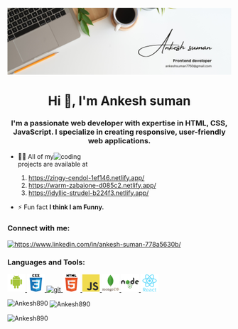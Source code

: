 ![logo](https://github.com/Ankesh890/Ankesh890/blob/main/White%20Minimalist%20Profile%20LinkedIn%20Banner.png)
<h1 align="center">Hi 👋, I'm Ankesh suman</h1>
<h3 align="center">I'm a passionate web developer with expertise in HTML, CSS, JavaScript. I specialize in creating responsive, user-friendly web applications.</h3>

<img align="right" alt="coding" width= "400" src="https://i.gifer.com/origin/cf/cf95f54d66e86b735a6a549deb92c993_w200.gif">

- 👨‍💻 All of my projects are available at
  1. https://zingy-cendol-1ef146.netlify.app/
  2. https://warm-zabaione-d085c2.netlify.app/
  3. https://idyllic-strudel-b224f3.netlify.app/

- ⚡ Fun fact **I think I am Funny.**

<h3 align="left">Connect with me:</h3>
<p align="left">
<a href="https://www.linkedin.com/in/ankesh-suman-778a5630b/" target="blank"><img align="center" src="https://raw.githubusercontent.com/rahuldkjain/github-profile-readme-generator/master/src/images/icons/Social/linked-in-alt.svg" alt="https://www.linkedin.com/in/ankesh-suman-778a5630b/" height="30" width="40" /></a>
</p>

<h3 align="left">Languages and Tools:</h3>
<p align="left"> <a href="https://developer.android.com" target="_blank" rel="noreferrer"> <img src="https://raw.githubusercontent.com/devicons/devicon/master/icons/android/android-original-wordmark.svg" alt="android" width="40" height="40"/> </a> <a href="https://www.w3schools.com/css/" target="_blank" rel="noreferrer"> <img src="https://raw.githubusercontent.com/devicons/devicon/master/icons/css3/css3-original-wordmark.svg" alt="css3" width="40" height="40"/> </a> <a href="https://git-scm.com/" target="_blank" rel="noreferrer"> <img src="https://www.vectorlogo.zone/logos/git-scm/git-scm-icon.svg" alt="git" width="40" height="40"/> </a> <a href="https://www.w3.org/html/" target="_blank" rel="noreferrer"> <img src="https://raw.githubusercontent.com/devicons/devicon/master/icons/html5/html5-original-wordmark.svg" alt="html5" width="40" height="40"/> </a> <a href="https://developer.mozilla.org/en-US/docs/Web/JavaScript" target="_blank" rel="noreferrer"> <img src="https://raw.githubusercontent.com/devicons/devicon/master/icons/javascript/javascript-original.svg" alt="javascript" width="40" height="40"/> </a> <a href="https://www.mongodb.com/" target="_blank" rel="noreferrer"> <img src="https://raw.githubusercontent.com/devicons/devicon/master/icons/mongodb/mongodb-original-wordmark.svg" alt="mongodb" width="40" height="40"/> </a> <a href="https://nodejs.org" target="_blank" rel="noreferrer"> <img src="https://raw.githubusercontent.com/devicons/devicon/master/icons/nodejs/nodejs-original-wordmark.svg" alt="nodejs" width="40" height="40"/> </a> <a href="https://reactjs.org/" target="_blank" rel="noreferrer"> <img src="https://raw.githubusercontent.com/devicons/devicon/master/icons/react/react-original-wordmark.svg" alt="react" width="40" height="40"/> </a> </p>

<p><img align="left" src="https://github-readme-stats.vercel.app/api/top-langs?username=Ankesh890&show_icons=true&locale=en&layout=compact" alt="Ankesh890" /></p>

<p>&nbsp;<img align="center" src="https://github-readme-stats.vercel.app/api?username=Ankesh890&show_icons=true&locale=en" alt="Ankesh890" /></p>

<p><img align="center" src="https://github-readme-streak-stats.herokuapp.com/?user=Ankesh890&" alt="Ankesh890" /></p>
